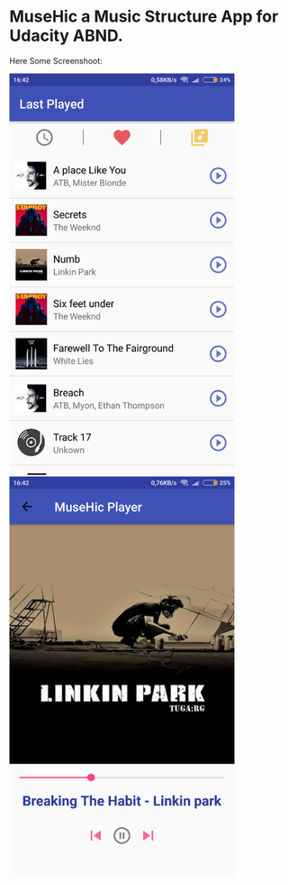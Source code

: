# MuseHic a Music Structure App for Udacity ABND. 
Here Some Screenshoot:


<img src="https://github.com/Nocturn4l/MuseHic/blob/master/app/src/main/res/musehic%20main.png" width="400"  />
<img src="https://github.com/Nocturn4l/MuseHic/blob/master/app/src/main/res/musehic%20player.png" width="400" />
